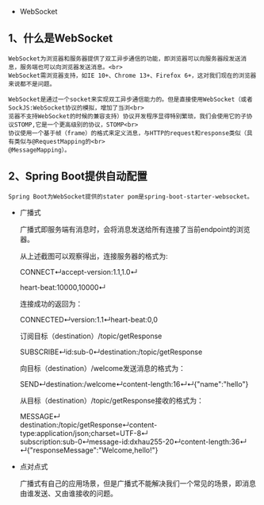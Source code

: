 * WebSocket

1、什么是WebSocket
-----------------
    
    WebSocket为浏览器和服务器提供了双工异步通信的功能，即浏览器可以向服务器段发送消息，服务端也可以向浏览器发送消息。<br>
    WebSocket需浏览器支持，如IE 10+、Chrome 13+、Firefox 6+，这对我们现在的浏览器来说都不是问题。
    
    WebSocket是通过一个socket来实现双工异步通信能力的。但是直接使用WebSocket（或者SockJS:WebSocket协议的模拟，增加了当浏<br>
    览器不支持WebSocket的时候的兼容支持）协议开发程序显得特别繁琐，我们会使用它的子协议STOMP,它是一个更高级别的协议，STOMP<br>
    协议使用一个基于帧（frame）的格式来定义消息，与HTTP的request和response类似（具有类似与@RequestMapping的<br>
    @MessageMapping）。
    
2、Spring Boot提供自动配置
-----------------------
    
    Spring Boot为WebSocket提供的stater pom是spring-boot-starter-websocket。
 
* 广播式
    
    广播式即服务端有消息时，会将消息发送给所有连接了当前endpoint的浏览器。
    
   
   
    从上述截图可以观察得出，连接服务器的格式为:
    
    CONNECT↵accept-version:1.1,1.0↵<br>
    
    heart-beat:10000,10000↵<br>
    
    连接成功的返回为：<br>
    
    CONNECTED↵version:1.1↵heart-beat:0,0 <br>
    
    订阅目标（destination）/topic/getResponse <br>
    
    SUBSCRIBE↵id:sub-0↵destination:/topic/getResponse <br>
    
    向目标（destination）/welcome发送消息的格式为：<br>
    
    SEND↵destination:/welcome↵content-length:16↵↵{"name":"hello"}<br>
    
    从目标（destination）/topic/getResponse接收的格式为：<br>
    
    MESSAGE↵<br>
    destination:/topic/getResponse↵content-type:application/json;charset=UTF-8↵<br>
    subscription:sub-0↵message-id:dxhau255-20↵content-length:36↵<br>
    ↵{"responseMessage":"Welcome,hello!"}
 
* 点对点式

    广播式有自己的应用场景，但是广播式不能解决我们一个常见的场景，即消息由谁发送、又由谁接收的问题。
    